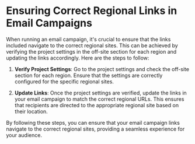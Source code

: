 # Ensuring Correct Regional Links in Email Campaigns

When running an email campaign, it's crucial to ensure that the links included navigate to the correct regional sites. This can be achieved by verifying the project settings in the off-site section for each region and updating the links accordingly. Here are the steps to follow:

1. **Verify Project Settings**: Go to the project settings and check the off-site section for each region. Ensure that the settings are correctly configured for the specific regional sites.

2. **Update Links**: Once the project settings are verified, update the links in your email campaign to match the correct regional URLs. This ensures that recipients are directed to the appropriate regional site based on their location.

By following these steps, you can ensure that your email campaign links navigate to the correct regional sites, providing a seamless experience for your audience.